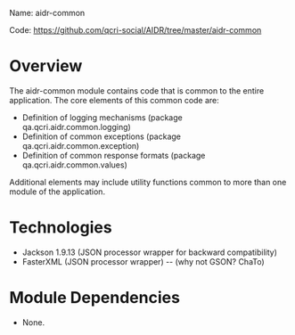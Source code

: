 Name: aidr-common

Code: https://github.com/qcri-social/AIDR/tree/master/aidr-common

# Overview

The aidr-common module contains code that is common to the entire application. The core elements of this common code are:

* Definition of logging mechanisms (package qa.qcri.aidr.common.logging)
* Definition of common exceptions (package qa.qcri.aidr.common.exception)
* Definition of common response formats (package qa.qcri.aidr.common.values)

Additional elements may include utility functions common to more than one module of the application.

# Technologies

* Jackson 1.9.13 (JSON processor wrapper for backward compatibility)
* FasterXML (JSON processor wrapper) -- (why not GSON? ChaTo)

# Module Dependencies

* None.



